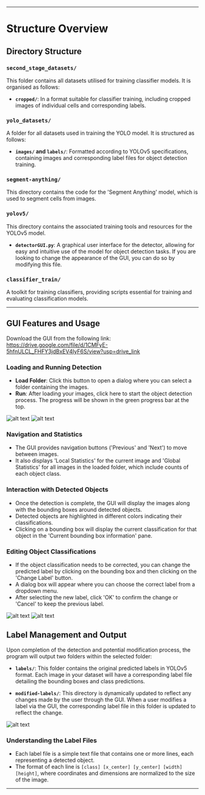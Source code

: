 
---

# Structure Overview

## Directory Structure

### `second_stage_datasets/`

This folder contains all datasets utilised for training classifier models. It is organised as follows:

- **`cropped/`**: In a format suitable for classifier training, including cropped images of individual cells and 
  corresponding labels.

### `yolo_datasets/`

A folder for all datasets used in training the YOLO model. It is structured as follows:

- **`images/` and `labels/`**: Formatted according to YOLOv5 specifications, containing images and corresponding label 
  files for object detection training.

### `segment-anything/`

This directory contains the code for the 'Segment Anything' model, which is used to segment cells from images.

### `yolov5/`

This directory contains the associated training tools and resources for the YOLOv5 model.

- **`detectorGUI.py`**: A graphical user interface for the detector, allowing for easy and intuitive use of the 
model for object detection tasks. If you are looking to change the appearance of the GUI, you can do so by modifying 
this file.

### `classifier_train/`

A toolkit for training classifiers, providing scripts essential for training and evaluating 
classification models.

---

## GUI Features and Usage

Download the GUI from the following link:
https://drive.google.com/file/d/1CMFyE-5hfnULCL_FHFY3jdBxEV4IyF6S/view?usp=drive_link

### Loading and Running Detection

- **Load Folder**: Click this button to open a dialog where you can select a folder containing the images.
- **Run**: After loading your images, click here to start the object detection process. The progress will be shown in 
the green progress bar at the top.

![alt text](https://github.com/RealJaven/Junpeng-thesis-2023S1/blob/main/readme_img/1.PNG?raw=true)
![alt text](https://github.com/RealJaven/Junpeng-thesis-2023S1/blob/main/readme_img/2.PNG?raw=true)

### Navigation and Statistics

- The GUI provides navigation buttons ('Previous' and 'Next') to move between images.
- It also displays 'Local Statistics' for the current image and 'Global Statistics' for all images in the loaded folder, 
which include counts of each object class.


### Interaction with Detected Objects

- Once the detection is complete, the GUI will display the images along with the bounding boxes around detected objects.
- Detected objects are highlighted in different colors indicating their classifications.
- Clicking on a bounding box will display the current classification for that object in the 
'Current bounding box information' pane.



### Editing Object Classifications

- If the object classification needs to be corrected, you can change the predicted label by clicking on the bounding box 
and then clicking on the 'Change Label' button.
- A dialog box will appear where you can choose the correct label from a dropdown menu.
- After selecting the new label, click 'OK' to confirm the change or 'Cancel' to keep the previous label.

![alt text](https://github.com/RealJaven/Junpeng-thesis-2023S1/blob/main/readme_img/4.PNG?raw=true)
![alt text](https://github.com/RealJaven/Junpeng-thesis-2023S1/blob/main/readme_img/5.PNG?raw=true)


## Label Management and Output

Upon completion of the detection and potential modification process, 
the program will output two folders within the selected folder:

- **`labels/`**: This folder contains the original predicted labels in YOLOv5 format. 
Each image in your dataset will have a corresponding label file detailing the bounding boxes and class predictions.

- **`modified-labels/`**: This directory is dynamically updated to reflect any changes made by the user through the GUI.
When a user modifies a label via the GUI, the corresponding label file in this folder is updated to reflect the change.

![alt text](https://github.com/RealJaven/Junpeng-thesis-2023S1/blob/main/readme_img/6.PNG?raw=true)


### Understanding the Label Files

- Each label file is a simple text file that contains one or more lines, each representing a detected object.
- The format of each line is `[class] [x_center] [y_center] [width] [height]`, 
where coordinates and dimensions are normalized to the size of the image.
---
